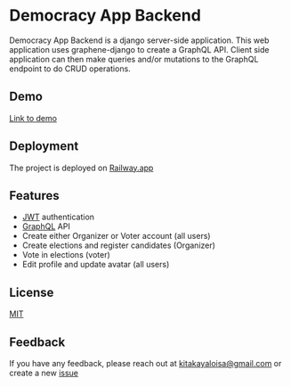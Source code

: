 
# Democracy App Backend

Democracy App Backend is a django server-side application. This web application uses graphene-django to create a GraphQL API. Client side application can then make queries and/or mutations to the GraphQL endpoint to do CRUD operations.



## Demo

[Link to demo](https://pollar-e-votig.netlify.app/)


## Deployment

The project is deployed on [Railway.app](https://railway.app/dashboard)


## Features

- [JWT](https://jwt.io/) authentication
- [GraphQL](https://graphql.org/) API
- Create either Organizer or Voter account (all users)
- Create elections and register candidates (Organizer)
- Vote in elections (voter)
- Edit profile and update avatar (all users)


## License

[MIT](https://github.com/LoisaKitakaya/Democracy-App/blob/main/LICENSE)


## Feedback

If you have any feedback, please reach out at kitakayaloisa@gmail.com or create a new [issue](https://github.com/LoisaKitakaya/Democracy-App/issues)

